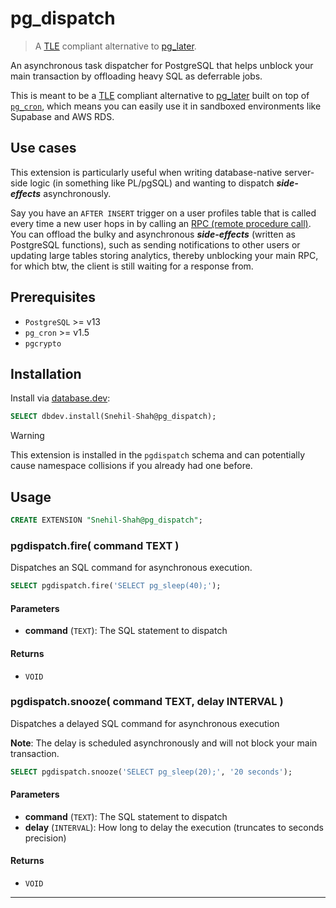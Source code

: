 # pg_dispatch

> A [TLE](https://github.com/aws/pg_tle) compliant alternative to [pg_later](https://github.com/ChuckHend/pg_later).

An asynchronous task dispatcher for PostgreSQL that helps unblock your main transaction by offloading heavy SQL as deferrable jobs.

This is meant to be a [TLE](https://github.com/aws/pg_tle) compliant alternative to [pg_later](https://github.com/ChuckHend/pg_later) built on top of [`pg_cron`](https://github.com/citusdata/pg_cron), which means you can easily use it in sandboxed environments like Supabase and AWS RDS.

## Use cases

This extension is particularly useful when writing database-native server-side logic (in something like PL/pgSQL) and wanting to dispatch **_side-effects_** asynchronously.

Say you have an `AFTER INSERT` trigger on a user profiles table that is called every time a new user hops in by calling an [RPC (remote procedure call)](https://docs.postgrest.org/en/v12/references/api/functions.html).
You can offload the bulky and asynchronous **_side-effects_** (written as PostgreSQL functions), such as sending notifications to other users or updating large tables storing analytics, thereby unblocking your main RPC, for which btw, the client is still waiting for a response from.

## Prerequisites

- `PostgreSQL` >= v13
- `pg_cron` >= v1.5
- `pgcrypto`

## Installation

Install via [database.dev](https://database.dev/Snehil-Shah/pg_dispatch):

```sql
SELECT dbdev.install(Snehil-Shah@pg_dispatch);
```

> [!WARNING]
> This extension is installed in the `pgdispatch` schema and can potentially cause namespace collisions if you already had one before.

## Usage

```sql
CREATE EXTENSION "Snehil-Shah@pg_dispatch";
```

### pgdispatch.fire( command TEXT )

Dispatches an SQL command for asynchronous execution.

```sql
SELECT pgdispatch.fire('SELECT pg_sleep(40);');
```

#### Parameters

- **command** (`TEXT`): The SQL statement to dispatch

#### Returns

- `VOID`

### pgdispatch.snooze( command TEXT, delay INTERVAL )

Dispatches a delayed SQL command for asynchronous execution

**Note**: The delay is scheduled asynchronously and will not block your main transaction.

```sql
SELECT pgdispatch.snooze('SELECT pg_sleep(20);', '20 seconds');
```

#### Parameters

- **command** (`TEXT`): The SQL statement to dispatch
- **delay** (`INTERVAL`): How long to delay the execution (truncates to seconds precision)

#### Returns

- `VOID`

***